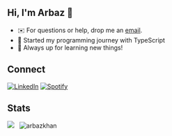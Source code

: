 ## Hi, I'm Arbaz 👋

<!-- - 🔭 Presently immersed in Next.js projects.
- 🧠 Currently building Next.js projects, exploring FastAPI and CLI stuff.
- 💬 Open to discussing JavaScript, React, Next.js, and TypeScript.
- 💼 Explore my [CV](cv-link).
- 🌐 Visit my [website](website-link). -->

- ✉️ For questions or help, drop me an [email](mailto:arbaz.khan.7.21.11@gmail.com).
- 🔭 Started my programming journey with TypeScript
- 🌱 Always up for learning new things!

## Connect

[![LinkedIn](https://img.shields.io/badge/LinkedIn-0077B5?style=for-the-badge&logo=linkedin&logoColor=white)](https://www.linkedin.com/in/arbazkhn/) [![Spotify](https://img.shields.io/badge/Spotify-1ED760?style=for-the-badge&logo=spotify&logoColor=black)](https://open.spotify.com/user/arbaz.khan)



## Stats

<a href="https://wakatime.com/@arbazkhan"><img src="https://wakatime.com/badge/user/018edb3d-63af-44d5-b9a7-726a66d101b1.svg?style=for-the-badge" /></a>
&nbsp; <img src="https://komarev.com/ghpvc/?username=arbazkhndev&label=Profile%20views&color=11eb11&style=for-the-badge"
		alt="arbazkhan" />
